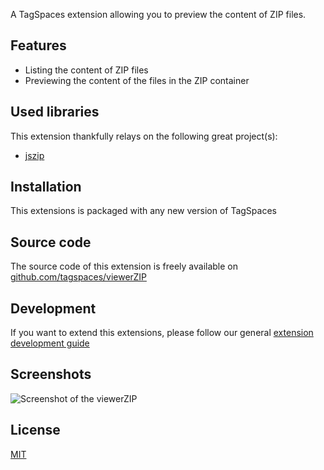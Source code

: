 A TagSpaces extension allowing you to preview the content of ZIP files.

## Features

* Listing the content of ZIP files
* Previewing the content of the files in the ZIP container

## Used libraries
This extension thankfully relays on the following great project(s):

* [jszip](https://stuk.github.io/jszip/)

## Installation

This extensions is packaged with any new version of TagSpaces

## Source code

The source code of this extension is freely available on [github.com/tagspaces/viewerZIP](https://github.com/tagspaces/viewerZIP/)

## Development

If you want to extend this extensions, please follow our general [extension development guide](http://tagspaces.org/documentation/extension-development-guide)

## Screenshots

![Screenshot of the viewerZIP](http://tagspaces.org/extensions/viewerZIP/viewerZIP-screenshot.png)

## License

[MIT](https://github.com/tagspaces/viewerZIP/blob/master/LICENSE.txt)
